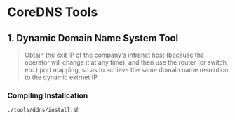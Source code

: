 # CoreDNS Tools

## 1. Dynamic Domain Name System Tool

> Obtain the exit IP of the company's intranet host (because the operator will change it at any time), and then use the router (or switch, etc.) port mapping, so as to achieve the same domain name resolution to the dynamic extrnet IP.

### Compiling Installcation

```bash
./tools/ddns/install.sh
```
